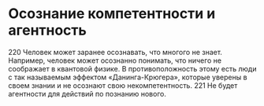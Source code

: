 # Осознание компетентности и агентность

220 Человек может заранее осознавать, что многого не знает. Например, человек может осознанно понимать, что ничего не соображает в квантовой физике. В противоположность этому есть люди с так называемым эффектом «Данинга-Крюгера», которые уверены в своем знании и не осознают свою некомпетентность.
221 Не будет агентности для действий по познанию нового.
